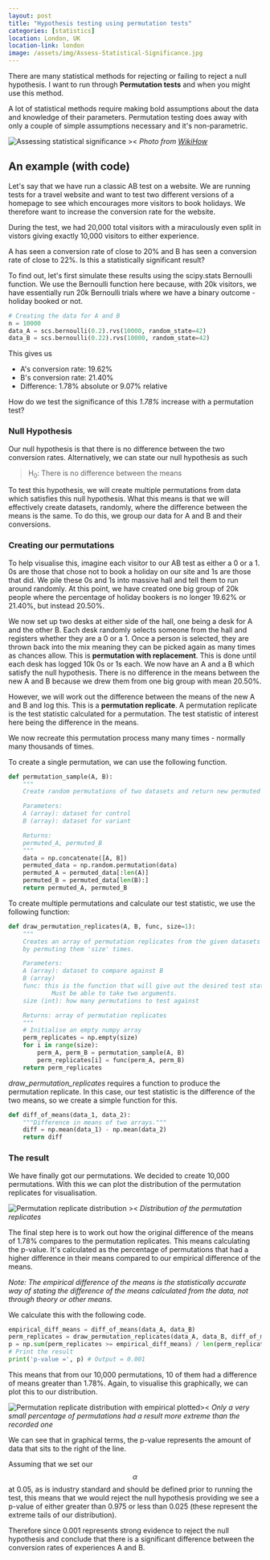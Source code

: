 ```yaml
---
layout: post
title: "Hypothesis testing using permutation tests"
categories: [statistics]
location: London, UK
location-link: london
image: /assets/img/Assess-Statistical-Significance.jpg
---
```


There are many statistical methods for rejecting or failing to reject a null hypothesis. I want to run through **Permutation tests** and when you might use this method.

A lot of statistical methods require making bold assumptions about the data and knowledge of their parameters. Permutation testing does away with only a couple of simple assumptions necessary and it's non-parametric.

![Assessing statistical significance ><]({{site.baseurl}}/assets/img/Assess-Statistical-Significance.jpg)
_Photo from [WikiHow](https://www.wikihow.com/Assess-Statistical-Significance)_

<!--description-->

<!-- TODO: Add reasons to use permutation tests for hypothesis testing -->
<!-- TODO: Explain parametric vs. non-parametric testing -->

## An example (with code)

Let's say that we have run a classic AB test on a website. We are running tests for a travel website and want to test two different versions of a homepage to see which encourages more visitors to book holidays. We therefore want to increase the conversion rate for the website.

During the test, we had 20,000 total visitors with a miraculously even split in vistors giving exactly 10,000 visitors to either experience.

A has seen a conversion rate of close to 20% and B has seen a conversion rate of close to 22%. Is this a statistically significant result?

To find out, let's first simulate these results using the scipy.stats Bernoulli function. We use the Bernoulli function here because, with 20k visitors, we have essentially run 20k Bernoulli trials where we have a binary outcome - holiday booked or not.

```python
# Creating the data for A and B
n = 10000
data_A = scs.bernoulli(0.2).rvs(10000, random_state=42)
data_B = scs.bernoulli(0.22).rvs(10000, random_state=42)
```

This gives us

- A's conversion rate: 19.62%
- B's conversion rate: 21.40%
- Difference: 1.78% absolute or 9.07% relative

How do we test the significance of this _1.78%_ increase with a permutation test?

### Null Hypothesis

Our null hypothesis is that there is no difference between the two conversion rates. Alternatively, we can state our null hypothesis as such

> H<sub>0</sub>: There is no difference between the means

To test this hypothesis, we will create multiple permutations from data which satisfies this null hypothesis. What this means is that we will effectively create datasets, randomly, where the difference between the means is the same. To do this, we group our data for A and B and their conversions.

### Creating our permutations

To help visualise this, imagine each visitor to our AB test as either a 0 or a 1. 0s are those that chose not to book a holiday on our site and 1s are those that did. We pile these 0s and 1s into massive hall and tell them to run around randomly. At this point, we have created one big group of 20k people where the percentage of holiday bookers is no longer 19.62% or 21.40%, but instead 20.50%.

We now set up two desks at either side of the hall, one being a desk for A and the other B. Each desk randomly selects someone from the hall and registers whether they are a 0 or a 1. Once a person is selected, they are thrown back into the mix meaning they can be picked again as many times as chances allow. This is **permutation with replacement**. This is done until each desk has logged 10k 0s or 1s each. We now have an A and a B which satisfy the null hypothesis. There is no difference in the means between the new A and B because we drew them from one big group with mean 20.50%.

However, we will work out the difference between the means of the new A and B and log this. This is a **permutation replicate**. A permutation replicate is the test statistic calculated for a permutation. The test statistic of interest here being the difference in the means.

We now recreate this permutation process many many times - normally many thousands of times.

To create a single permutation, we can use the following function.

```python
def permutation_sample(A, B):
    """
    Create random permutations of two datasets and return new permuted datasets

    Parameters:
    A (array): dataset for control
    B (array): dataset for variant

    Returns:
    permuted_A, permuted_B
    """
    data = np.concatenate([A, B])
    permuted_data = np.random.permutation(data)
    permuted_A = permuted_data[:len(A)]
    permuted_B = permuted_data[len(B):]
    return permuted_A, permuted_B
```

To create multiple permutations and calculate our test statistic, we use the following function:

```python
def draw_permutation_replicates(A, B, func, size=1):
    """
    Creates an array of permutation replicates from the given datasets
    by permuting them 'size' times.

    Parameters:
    A (array): dataset to compare against B
    B (array)
    func: this is the function that will give out the desired test statistic.
            Must be able to take two arguments.
    size (int): how many permutations to test against

    Returns: array of permutation replicates
    """
    # Initialise an empty numpy array
    perm_replicates = np.empty(size)
    for i in range(size):
        perm_A, perm_B = permutation_sample(A, B)
        perm_replicates[i] = func(perm_A, perm_B)
    return perm_replicates
```

_draw_permutation_replicates_ requires a function to produce the permutation replicate. In this case, our test statistic is the difference of the two means, so we create a simple function for this.

```python
def diff_of_means(data_1, data_2):
    """Difference in means of two arrays."""
    diff = np.mean(data_1) - np.mean(data_2)
    return diff
```

### The result

We have finally got our permutations. We decided to create 10,000 permutations. With this we can plot the distribution of the permutation replicates for visualisation.

![Permutation replicate distribution ><]({{site.baseurl}}/assets/img/hypothesisPermutations.png)
_Distribution of the permutation replicates_

The final step here is to work out how the original difference of the means of 1.78% compares to the permutation replicates. This means calculating the p-value. It's calculated as the percentage of permutations that had a higher difference in their means compared to our empirical difference of the means.

_Note: The empirical difference of the means is the statistically accurate way of stating the difference of the means calculated from the data, not through theory or other means._

We calculate this with the following code.

```python
empirical_diff_means = diff_of_means(data_A, data_B)
perm_replicates = draw_permutation_replicates(data_A, data_B, diff_of_means, 10000)
p = np.sum(perm_replicates >= empirical_diff_means) / len(perm_replicates)
# Print the result
print('p-value =', p) # Output = 0.001
```

This means that from our 10,000 permutations, 10 of them had a difference of means greater than 1.78%. Again, to visualise this graphically, we can plot this to our distribution.

![Permutation replicate distribution with empirical plotted><]({{site.baseurl}}/assets/img/hypothesisPermutationsWithLine.png)
_Only a very small percentage of permutations had a result more extreme than the recorded one_

We can see that in graphical terms, the p-value represents the amount of data that sits to the right of the line.

Assuming that we set our $$ \alpha $$ at 0.05, as is industry standard and should be defined prior to running the test, this means that we would reject the null hypothesis providing we see a p-value of either greater than 0.975 or less than 0.025 (these represent the extreme tails of our distribution).

Therefore since 0.001 represents strong evidence to reject the null hypothesis and conclude that there is a significant difference between the conversion rates of experiences A and B.
